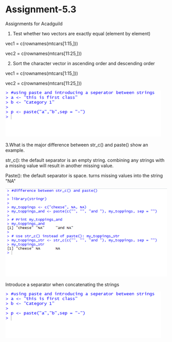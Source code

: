 # Assignment-5.3
Assignments for Acadguild

1. Test whether two vectors are exactly equal (element by
element)

vec1 = c(rownames(mtcars[1:15,]))

vec2 = c(rownames(mtcars[11:25,]))

2. Sort the character vector in ascending order and descending
order

vec1 = c(rownames(mtcars[1:15,]))

vec2 = c(rownames(mtcars[11:25,]))

![](assignment_5_3_3sol.PNG)

3.What is the major difference between str_c() and paste()
show an example.

str_c():
the default separator is an empty string.
combining any strings with a missing value will result in another missing value.

Paste():
the default separator is space.
turns missing values into the string "NA"

![](assignment_5_3_2sol.PNG)

Introduce a separator when concatenating the strings

![](assignment_5_3_3sol.PNG)
